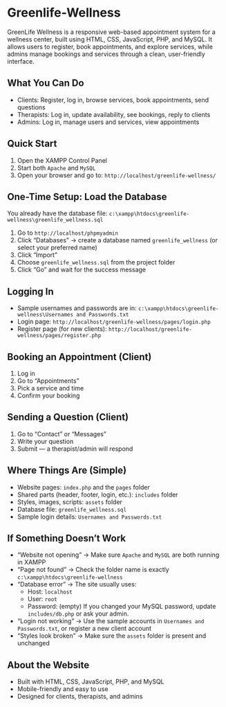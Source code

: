 # Greenlife-Wellness
GreenLife Wellness is a responsive web-based appointment system for a wellness center, built using HTML, CSS, JavaScript, PHP, and MySQL. It allows users to register, book appointments, and explore services, while admins manage bookings and services through a clean, user-friendly interface.

## What You Can Do
- Clients: Register, log in, browse services, book appointments, send questions
- Therapists: Log in, update availability, see bookings, reply to clients
- Admins: Log in, manage users and services, view appointments

## Quick Start 
1. Open the XAMPP Control Panel
2. Start both `Apache` and `MySQL`
3. Open your browser and go to: `http://localhost/greenlife-wellness/`

## One-Time Setup: Load the Database
You already have the database file: `c:\xampp\htdocs\greenlife-wellness\greenlife_wellness.sql`

1. Go to `http://localhost/phpmyadmin`
2. Click “Databases” → create a database named `greenlife_wellness` (or select your preferred name)
3. Click “Import”
4. Choose `greenlife_wellness.sql` from the project folder
5. Click “Go” and wait for the success message

## Logging In
- Sample usernames and passwords are in:
  `c:\xampp\htdocs\greenlife-wellness\Usernames and Passwords.txt`
- Login page: `http://localhost/greenlife-wellness/pages/login.php`
- Register page (for new clients): `http://localhost/greenlife-wellness/pages/register.php`

## Booking an Appointment (Client)
1. Log in
2. Go to “Appointments”
3. Pick a service and time
4. Confirm your booking

## Sending a Question (Client)
1. Go to “Contact” or “Messages”
2. Write your question
3. Submit — a therapist/admin will respond

## Where Things Are (Simple)
- Website pages: `index.php` and the `pages` folder
- Shared parts (header, footer, login, etc.): `includes` folder
- Styles, images, scripts: `assets` folder
- Database file: `greenlife_wellness.sql`
- Sample login details: `Usernames and Passwords.txt`

## If Something Doesn’t Work
- “Website not opening” → Make sure `Apache` and `MySQL` are both running in XAMPP
- “Page not found” → Check the folder name is exactly `c:\xampp\htdocs\greenlife-wellness`
- “Database error” → The site usually uses:
  - Host: `localhost`
  - User: `root`
  - Password: (empty)
  If you changed your MySQL password, update `includes/db.php` or ask your admin.
- “Login not working” → Use the sample accounts in `Usernames and Passwords.txt`, or register a new client account
- “Styles look broken” → Make sure the `assets` folder is present and unchanged

## About the Website
- Built with HTML, CSS, JavaScript, PHP, and MySQL
- Mobile-friendly and easy to use
- Designed for clients, therapists, and admins
